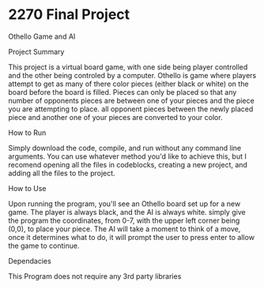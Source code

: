 # 2270 Final Project
Othello Game and AI

Project Summary

  This project is a virtual board game, with one side being player controlled and the other being controled by a computer. Othello is game where players attempt to get as many of there color pieces (either black or white) on the board before the board is filled. Pieces can only be placed so that any number of opponents pieces are between one of your pieces and the piece you are attempting to place. all opponent pieces between the newly placed piece and another one of your pieces are converted to your color.
  
How to Run

Simply download the code, compile, and run without any command line arguments. You can use whatever method you'd like to achieve this, but I recomend opening all the files in codeblocks, creating a new project, and adding all the files to the project.

How to Use

Upon running the program, you'll see an Othello board set up for  a new game. The player is always black, and the AI is always white. simply give the program the coordinates, from 0-7, with the upper left corner being (0,0), to place your piece. The AI will take a moment to think of a move, once it determines what to do, it will prompt the user to press enter to allow the game to continue.

Dependacies

  This Program does not require any 3rd party libraries
